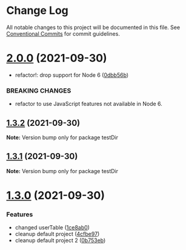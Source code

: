 # Change Log

All notable changes to this project will be documented in this file.
See [Conventional Commits](https://conventionalcommits.org) for commit guidelines.

# [2.0.0](https://github.com/knitesh/test-delete/compare/v1.3.2...v2.0.0) (2021-09-30)


* refactor!: drop support for Node 6 ([0dbb56b](https://github.com/knitesh/test-delete/commit/0dbb56b69d6afa2e3fe3540fb91d1fb027ab74f2))


### BREAKING CHANGES

* refactor to use JavaScript features not available in Node 6.





## [1.3.2](https://github.com/knitesh/test-delete/compare/v1.3.1...v1.3.2) (2021-09-30)

**Note:** Version bump only for package testDir





## [1.3.1](https://github.com/knitesh/test-delete/compare/v1.3.0...v1.3.1) (2021-09-30)

**Note:** Version bump only for package testDir





# [1.3.0](https://github.com/knitesh/test-delete/compare/v1.0.0...v1.3.0) (2021-09-30)


### Features

* changed userTable ([1ce8ab0](https://github.com/knitesh/test-delete/commit/1ce8ab0c86197c135da93820bdb3aa3f8b097d9d))
* cleanup default project ([4cfbe97](https://github.com/knitesh/test-delete/commit/4cfbe975a9aa08d9441921dd142ad1e0dcd84c6a))
* cleanup default project 2 ([0b753eb](https://github.com/knitesh/test-delete/commit/0b753eb14b626b4b9f0cf0b153349af128374e82))
